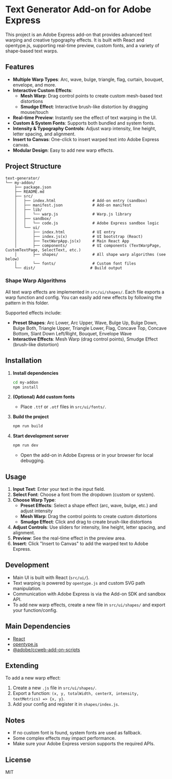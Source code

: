 # Text Generator Add-on for Adobe Express

This project is an Adobe Express add-on that provides advanced text warping and creative typography effects. It is built with React and opentype.js, supporting real-time preview, custom fonts, and a variety of shape-based text warps.

## Features

- **Multiple Warp Types**: Arc, wave, bulge, triangle, flag, curtain, bouquet, envelope, and more.
- **Interactive Custom Effects**: 
  - **Mesh Warp**: Drag control points to create custom mesh-based text distortions
  - **Smudge Effect**: Interactive brush-like distortion by dragging mouse/touch
- **Real-time Preview**: Instantly see the effect of text warping in the UI.
- **Custom & System Fonts**: Supports both bundled and system fonts.
- **Intensity & Typography Controls**: Adjust warp intensity, line height, letter spacing, and alignment.
- **Insert to Canvas**: One-click to insert warped text into Adobe Express canvas.
- **Modular Design**: Easy to add new warp effects.

## Project Structure

```
text-generator/
└── my-addon/
    ├── package.json
    ├── README.md
    ├── src/
    │   ├── index.html                # Add-on entry (sandbox)
    │   ├── manifest.json             # Add-on manifest
    │   ├── lib/
    │   │   └── warp.js               # Warp.js library
    │   ├── sandbox/
    │   │   └── code.js               # Adobe Express sandbox logic
    │   └── ui/
    │       ├── index.html            # UI entry
    │       ├── index.js(x)           # UI bootstrap (React)
    │       ├── TextWarpApp.js(x)     # Main React App
    │       ├── components/           # UI components (TextWarpPage, CustomTextPage, SelectText, etc.)
    │       ├── shapes/               # All shape warp algorithms (see below)
    │       └── fonts/                # Custom font files
    └── dist/                        # Build output
```

### Shape Warp Algorithms

All text warp effects are implemented in `src/ui/shapes/`. Each file exports a warp function and config. You can easily add new effects by following the pattern in this folder.

Supported effects include:
- **Preset Shapes**: Arc Lower, Arc Upper, Wave, Bulge Up, Bulge Down, Bulge Both, Triangle Upper, Triangle Lower, Flag, Concave Top, Concave Bottom, Slant Down Left/Right, Bouquet, Envelope Wave
- **Interactive Effects**: Mesh Warp (drag control points), Smudge Effect (brush-like distortion)

## Installation

1. **Install dependencies**
   ```bash
   cd my-addon
   npm install
   ```

2. **(Optional) Add custom fonts**
   - Place `.ttf` or `.otf` files in `src/ui/fonts/`.

3. **Build the project**
   ```bash
   npm run build
   ```

4. **Start development server**
   ```bash
   npm run dev
   ```
   - Open the add-on in Adobe Express or in your browser for local debugging.

## Usage

1. **Input Text**: Enter your text in the input field.
2. **Select Font**: Choose a font from the dropdown (custom or system).
3. **Choose Warp Type**: 
   - **Preset Effects**: Select a shape effect (arc, wave, bulge, etc.) and adjust intensity
   - **Mesh Warp**: Drag the control points to create custom distortions
   - **Smudge Effect**: Click and drag to create brush-like distortions
4. **Adjust Controls**: Use sliders for intensity, line height, letter spacing, and alignment.
5. **Preview**: See the real-time effect in the preview area.
6. **Insert**: Click "Insert to Canvas" to add the warped text to Adobe Express.

## Development

- Main UI is built with React (`src/ui/`).
- Text warping is powered by `opentype.js` and custom SVG path manipulation.
- Communication with Adobe Express is via the Add-on SDK and sandbox API.
- To add new warp effects, create a new file in `src/ui/shapes/` and export your function/config.

## Main Dependencies

- [React](https://react.dev/)
- [opentype.js](https://github.com/opentypejs/opentype.js)
- [@adobe/ccweb-add-on-scripts](https://www.npmjs.com/package/@adobe/ccweb-add-on-scripts)

## Extending

To add a new warp effect:
1. Create a new `.js` file in `src/ui/shapes/`.
2. Export a function: `(x, y, totalWidth, centerX, intensity, textMetrics) => {x, y}`.
3. Add your config and register it in `shapes/index.js`.

## Notes

- If no custom font is found, system fonts are used as fallback.
- Some complex effects may impact performance.
- Make sure your Adobe Express version supports the required APIs.

## License

MIT
